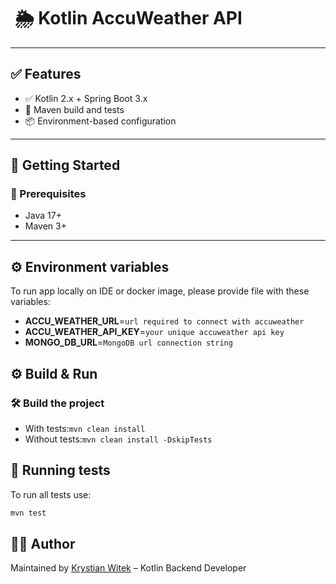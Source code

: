 # ️ 🌦️ Kotlin AccuWeather API

---

## ✅ Features

- ✅ Kotlin 2.x + Spring Boot 3.x
- 🧪 Maven build and tests
- 📦 Environment-based configuration

---

## 🏁 Getting Started

### 🔧 Prerequisites

- Java 17+
- Maven 3+

---

## ⚙️  Environment variables
To run app locally on IDE or docker image, please provide file with these variables:
- **ACCU_WEATHER_URL**=`url required to connect with accuweather`
- **ACCU_WEATHER_API_KEY**=`your unique accuweather api key`
- **MONGO_DB_URL**=`MongoDB url connection string`

## ⚙️ Build & Run

### 🛠 Build the project

- With tests:`mvn clean install`
- Without tests:`mvn clean install -DskipTests`

## 🧪 Running tests
To run all tests use:
```bash
mvn test
```

## 🧑‍💻 Author

Maintained by [Krystian Witek](https://pl.linkedin.com/in/kw9531) – Kotlin Backend Developer